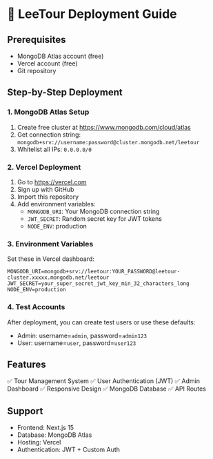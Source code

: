 # 🚀 LeeTour Deployment Guide

## Prerequisites
- MongoDB Atlas account (free)
- Vercel account (free)
- Git repository

## Step-by-Step Deployment

### 1. MongoDB Atlas Setup
1. Create free cluster at https://www.mongodb.com/cloud/atlas
2. Get connection string: `mongodb+srv://username:password@cluster.mongodb.net/leetour`
3. Whitelist all IPs: `0.0.0.0/0`

### 2. Vercel Deployment
1. Go to https://vercel.com
2. Sign up with GitHub
3. Import this repository
4. Add environment variables:
   - `MONGODB_URI`: Your MongoDB connection string
   - `JWT_SECRET`: Random secret key for JWT tokens
   - `NODE_ENV`: production

### 3. Environment Variables
Set these in Vercel dashboard:
```
MONGODB_URI=mongodb+srv://leetour:YOUR_PASSWORD@leetour-cluster.xxxxx.mongodb.net/leetour
JWT_SECRET=your_super_secret_jwt_key_min_32_characters_long
NODE_ENV=production
```

### 4. Test Accounts
After deployment, you can create test users or use these defaults:
- Admin: username=`admin`, password=`admin123`
- User: username=`user`, password=`user123`

## Features
✅ Tour Management System
✅ User Authentication (JWT)
✅ Admin Dashboard
✅ Responsive Design
✅ MongoDB Database
✅ API Routes

## Support
- Frontend: Next.js 15
- Database: MongoDB Atlas
- Hosting: Vercel
- Authentication: JWT + Custom Auth